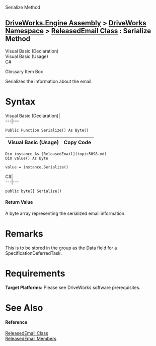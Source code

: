 Serialize Method   
  
[DriveWorks.Engine Assembly](topic2156.md) > [DriveWorks Namespace](topic2159.md) > [ReleasedEmail Class](topic5098.md) : Serialize Method  
---  
  
Visual Basic (Declaration)    
Visual Basic (Usage)    
C# 

Glossary Item Box

Serializes the information about the email. 

# Syntax

Visual Basic (Declaration)|   
---|---  
      
    
    Public Function Serialize() As Byte()  
  
Visual Basic (Usage)| Copy Code  
---|---  
      
    
    Dim instance As [ReleasedEmail](topic5098.md)
    Dim value() As Byte
     
    value = instance.Serialize()  
  
C#|   
---|---  
      
    
    public byte[] Serialize()  
  
#### Return Value

A byte array representing the serialized email information.

# Remarks

This is to be stored in the group as the Data field for a SpecificationDeferredTask.

# Requirements

**Target Platforms:** Please see DriveWorks software prerequisites.

# See Also

#### Reference

[ReleasedEmail Class](topic5098.md)   
[ReleasedEmail Members](topic5099.md)


